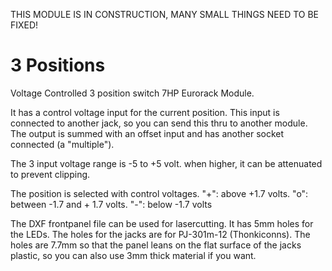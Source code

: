 THIS MODULE IS IN CONSTRUCTION, MANY SMALL THINGS NEED TO BE FIXED!

# 3 Positions
Voltage Controlled 3 position switch 7HP Eurorack Module.

It has a control voltage input for the current position. This input is connected to another jack, so you can send this thru to another module.
The output is summed with an offset input and has another socket connected (a "multiple").

The 3 input voltage range is -5 to +5 volt. when higher, it can be attenuated to prevent clipping.

The position is selected with control voltages.
"+": above +1.7 volts.
"o": between -1.7 and + 1.7 volts.
"-": below -1.7 volts

The DXF frontpanel file can be used for lasercutting. It has 5mm holes for the LEDs. The holes for the jacks are for PJ-301m-12 (Thonkiconns). The holes are 7.7mm so that the panel leans on the flat surface of the jacks plastic, so you can also use 3mm thick material if you want.
